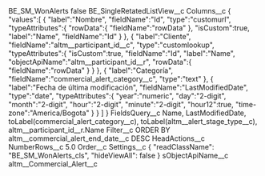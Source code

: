 <?xml version="1.0" encoding="UTF-8"?>
<CustomMetadata xmlns="http://soap.sforce.com/2006/04/metadata" xmlns:xsi="http://www.w3.org/2001/XMLSchema-instance" xmlns:xsd="http://www.w3.org/2001/XMLSchema">
    <label>BE_SM_WonAlerts</label>
    <protected>false</protected>
    <values>
        <field>BE_SingleRetatedListView__c</field>
        <value xsi:nil="true"/>
    </values>
    <values>
        <field>Columns__c</field>
        <value xsi:type="xsd:string">{
&quot;values&quot;:[
{
&quot;label&quot;:&quot;Nombre&quot;,
&quot;fieldName&quot;:&quot;Id&quot;,
&quot;type&quot;:&quot;customurl&quot;,
&quot;typeAttributes&quot;:{
&quot;rowData&quot;:{
&quot;fieldName&quot;:&quot;rowData&quot;
},
&quot;isCustom&quot;:true,
&quot;label&quot;:&quot;Name&quot;,
&quot;fieldName&quot;:&quot;Id&quot;
}
},
{
&quot;label&quot;:&quot;Cliente&quot;,
&quot;fieldName&quot;:&quot;altm__participant_id__c&quot;,
&quot;type&quot;:&quot;customlookup&quot;,
&quot;typeAttributes&quot;:{
&quot;isCustom&quot;:true,
&quot;fieldName&quot;:&quot;Id&quot;,
&quot;label&quot;:&quot;Name&quot;,
&quot;objectApiName&quot;:&quot;altm__participant_id__r&quot;,
&quot;rowData&quot;:{
&quot;fieldName&quot;:&quot;rowData&quot;
}
}
},
{
&quot;label&quot;:&quot;Categoría&quot;,
&quot;fieldName&quot;:&quot;commercial_alert_category__c&quot;,
&quot;type&quot;:&quot;text&quot;
},
{
&quot;label&quot;:&quot;Fecha de última modificación&quot;,
&quot;fieldName&quot;:&quot;LastModifiedDate&quot;,
&quot;type&quot;:&quot;date&quot;,
&quot;typeAttributes&quot;:{
&quot;year&quot;:&quot;numeric&quot;,
&quot;day&quot;:&quot;2-digit&quot;,
&quot;month&quot;:&quot;2-digit&quot;,
&quot;hour&quot;:&quot;2-digit&quot;,
&quot;minute&quot;:&quot;2-digit&quot;,
&quot;hour12&quot;:true,
&quot;time-zone&quot;:&quot;America/Bogota&quot;
}
}
]
}</value>
    </values>
    <values>
        <field>FieldsQuery__c</field>
        <value xsi:type="xsd:string">Name, LastModifiedDate, toLabel(commercial_alert_category__c), toLabel(altm__alert_stage_type__c), altm__participant_id__r.Name</value>
    </values>
    <values>
        <field>Filter__c</field>
        <value xsi:type="xsd:string">ORDER BY altm__commercial_alert_end_date__c DESC</value>
    </values>
    <values>
        <field>HeadActions__c</field>
        <value xsi:nil="true"/>
    </values>
    <values>
        <field>NumberRows__c</field>
        <value xsi:type="xsd:double">5.0</value>
    </values>
    <values>
        <field>Order__c</field>
        <value xsi:nil="true"/>
    </values>
    <values>
        <field>Settings__c</field>
        <value xsi:type="xsd:string">{
&quot;readClassName&quot;: &quot;BE_SM_WonAlerts_cls&quot;,
&quot;hideViewAll&quot;: false
}</value>
    </values>
    <values>
        <field>sObjectApiName__c</field>
        <value xsi:type="xsd:string">altm__Commercial_Alert__c</value>
    </values>
</CustomMetadata>
